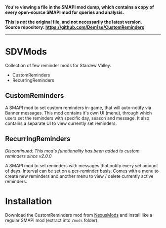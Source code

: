 **You're viewing a file in the SMAPI mod dump, which contains a copy of every open-source SMAPI mod
for queries and analysis.**

**This is _not_ the original file, and not necessarily the latest version.**  
**Source repository: https://github.com/Dem1se/CustomReminders**

----

# SDVMods

Collection of few reminder mods for Stardew Valley.

* CustomReminders
* RecurringReminders

## CustomReminders

A SMAPI mod to set custom reminders in-game, that will auto-notify via Banner messages.
This mod contains it's own UI (menu), through which users set the reminders with specific day, season and message. It also contains a separate UI to view currently set reminders.

## RecurringReminders
*Discontinued: This mod's functionality has been added to custom reminders since v2.0.0*

A SMAPI mod to set reminders with messages that notify every set amount of days. Interval can be set on a per-reminder basis. Comes with a menu to create new reminders and another menu to view / delete currently active reminders.

# Installation
Download the CustomReminders mod from [NexusMods](https://www.nexusmods.com/stardewvalley/mods/6215) and install like a regular SMAPI mod (extract into `/mods` folder).
